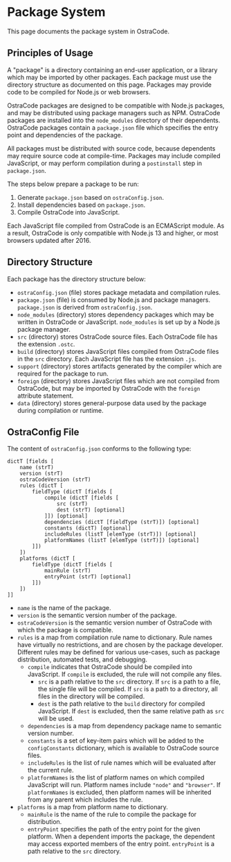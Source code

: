 
# Package System

This page documents the package system in OstraCode.

## Principles of Usage

A "package" is a directory containing an end-user application, or a library which may be imported by other packages. Each package must use the directory structure as documented on this page. Packages may provide code to be compiled for Node.js or web browsers.

OstraCode packages are designed to be compatible with Node.js packages, and may be distributed using package managers such as NPM. OstraCode packages are installed into the `node_modules` directory of their dependents. OstraCode packages contain a `package.json` file which specifies the entry point and dependencies of the package.

All packages must be distributed with source code, because dependents may require source code at compile-time. Packages may include compiled JavaScript, or may perform compilation during a `postinstall` step in `package.json`.

The steps below prepare a package to be run:

1. Generate `package.json` based on `ostraConfig.json`.
1. Install dependencies based on `package.json`.
1. Compile OstraCode into JavaScript.

Each JavaScript file compiled from OstraCode is an ECMAScript module. As a result, OstraCode is only compatible with Node.js 13 and higher, or most browsers updated after 2016.

## Directory Structure

Each package has the directory structure below:

* `ostraConfig.json` (file) stores package metadata and compilation rules.
* `package.json` (file) is consumed by Node.js and package managers. `package.json` is derived from `ostraConfig.json`.
* `node_modules` (directory) stores dependency packages which may be written in OstraCode or JavaScript. `node_modules` is set up by a Node.js package manager.
* `src` (directory) stores OstraCode source files. Each OstraCode file has the extension `.ostc`.
* `build` (directory) stores JavaScript files compiled from OstraCode files in the `src` directory. Each JavaScript file has the extension `.js`.
* `support` (directory) stores artifacts generated by the compiler which are required for the package to run.
* `foreign` (directory) stores JavaScript files which are not compiled from OstraCode, but may be imported by OstraCode with the `foreign` attribute statement.
* `data` (directory) stores general-purpose data used by the package during compilation or runtime.

## OstraConfig File

The content of `ostraConfig.json` conforms to the following type:

```
dictT [fields [
    name (strT)
    version (strT)
    ostraCodeVersion (strT)
    rules (dictT [
        fieldType (dictT [fields [
            compile (dictT [fields [
                src (strT)
                dest (strT) [optional]
            ]]) [optional]
            dependencies (dictT [fieldType (strT)]) [optional]
            constants (dictT) [optional]
            includeRules (listT [elemType (strT)]) [optional]
            platformNames (listT [elemType (strT)]) [optional]
        ]])
    ])
    platforms (dictT [
        fieldType (dictT [fields [
            mainRule (strT)
            entryPoint (strT) [optional]
        ]])
    ])
]]
```

* `name` is the name of the package.
* `version` is the semantic version number of the package.
* `ostraCodeVersion` is the semantic version number of OstraCode with which the package is compatible.
* `rules` is a map from compilation rule name to dictionary. Rule names have virtually no restrictions, and are chosen by the package developer. Different rules may be defined for various use-cases, such as package distribution, automated tests, and debugging.
    * `compile` indicates that OstraCode should be compiled into JavaScript. If `compile` is excluded, the rule will not compile any files.
        * `src` is a path relative to the `src` directory. If `src` is a path to a file, the single file will be compiled. If `src` is a path to a directory, all files in the directory will be compiled.
        * `dest` is the path relative to the `build` directory for compiled JavaScript. If `dest` is excluded, then the same relative path as `src` will be used.
    * `dependencies` is a map from dependency package name to semantic version number.
    * `constants` is a set of key-item pairs which will be added to the `configConstants` dictionary, which is available to OstraCode source files.
    * `includeRules` is the list of rule names which will be evaluated after the current rule.
    * `platformNames` is the list of platform names on which compiled JavaScript will run. Platform names include `"node"` and `"browser"`. If `platformNames` is excluded, then platform names will be inherited from any parent which includes the rule.
* `platforms` is a map from platform name to dictionary.
    * `mainRule` is the name of the rule to compile the package for distribution.
    * `entryPoint` specifies the path of the entry point for the given platform. When a dependent imports the package, the dependent may access exported members of the entry point. `entryPoint` is a path relative to the `src` directory.


